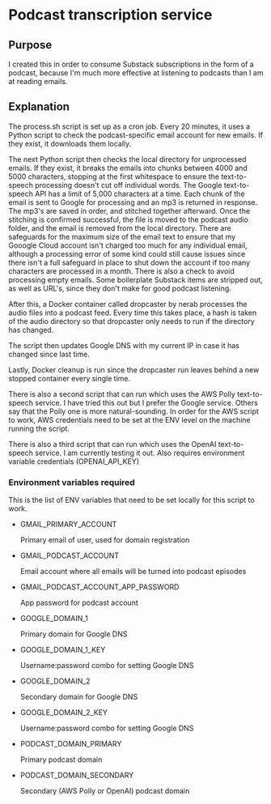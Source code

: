 # Podcast transcription service

## Purpose

I created this in order to consume Substack subscriptions in the form of a podcast, because I'm much more effective at listening to podcasts than I am at reading emails.

## Explanation

The process.sh script is set up as a cron job. Every 20 minutes, it uses a Python script to  check the podcast-specific email account for new emails. If they exist, it downloads them locally.

The next Python script then checks the local directory for unprocessed emails. If they exist, it breaks the emails into chunks between 4000 and 5000 characters, stopping at the first whitespace to ensure the text-to-speech processing doesn't cut off individual words. The Google text-to-speech API has a limit of 5,000 characters at a time. Each chunk of the email is sent to Google for processing and an mp3 is returned in response. The mp3's are saved in order, and stitched together afterward. Once the stitching is confirmed successful, the file is moved to the podcast audio folder, and the email is removed from the local directory. There are safeguards for the maximum size of the email text to ensure that my Gooogle Cloud account isn't charged too much for any individual email, although a processing error of some kind could still cause issues since there isn't a full safeguard in place to shut down the account if too many characters are processed in a month. There is also a check to avoid processing empty emails. Some boilerplate Substack items are stripped out, as well as URL's, since they don't make for good podcast listening.

After this, a Docker container called dropcaster by nerab processes the audio files into a podcast feed. Every time this takes place, a hash is taken of the audio directory so that dropcaster only needs to run if the directory has changed.

The script then updates Google DNS with my current IP in case it has changed since last time.

Lastly, Docker cleanup is run since the dropcaster run leaves behind a new stopped container every single time.

There is also a second script that can run which uses the AWS Polly text-to-speech service. I have tried this out but I prefer the Google service. Others say that the Polly one is more natural-sounding. In order for the AWS script to work, AWS credentials need to be set at the ENV level on the machine running the script.

There is also a third script that can run which uses the OpenAI text-to-speech service. I am currently testing it out. Also requires environment variable credentials (OPENAI_API_KEY)

### Environment variables required

This is the list of ENV variables that need to be set locally for this script to work.

- GMAIL_PRIMARY_ACCOUNT

    Primary email of user, used for domain registration

- GMAIL_PODCAST_ACCOUNT

    Email account where all emails will be turned into podcast episodes

- GMAIL_PODCAST_ACCOUNT_APP_PASSWORD

    App password for podcast account

- GOOGLE_DOMAIN_1

    Primary domain for Google DNS

- GOOGLE_DOMAIN_1_KEY

    Username:password combo for setting Google DNS

- GOOGLE_DOMAIN_2

    Secondary domain for Google DNS

- GOOGLE_DOMAIN_2_KEY

    Username:password combo for setting Google DNS

- PODCAST_DOMAIN_PRIMARY

    Primary podcast domain

- PODCAST_DOMAIN_SECONDARY

    Secondary (AWS Polly or OpenAI) podcast domain
